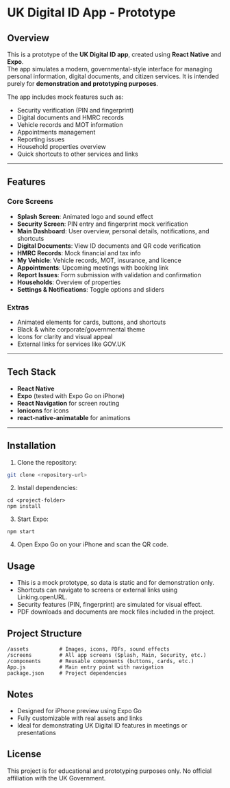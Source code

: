 # UK Digital ID App - Prototype

## Overview
This is a prototype of the **UK Digital ID app**, created using **React Native** and **Expo**.  
The app simulates a modern, governmental-style interface for managing personal information, digital documents, and citizen services. It is intended purely for **demonstration and prototyping purposes**.

The app includes mock features such as:
- Security verification (PIN and fingerprint)
- Digital documents and HMRC records
- Vehicle records and MOT information
- Appointments management
- Reporting issues
- Household properties overview
- Quick shortcuts to other services and links

---

## Features

### Core Screens
- **Splash Screen**: Animated logo and sound effect
- **Security Screen**: PIN entry and fingerprint mock verification
- **Main Dashboard**: User overview, personal details, notifications, and shortcuts
- **Digital Documents**: View ID documents and QR code verification
- **HMRC Records**: Mock financial and tax info
- **My Vehicle**: Vehicle records, MOT, insurance, and licence
- **Appointments**: Upcoming meetings with booking link
- **Report Issues**: Form submission with validation and confirmation
- **Households**: Overview of properties
- **Settings & Notifications**: Toggle options and sliders

### Extras
- Animated elements for cards, buttons, and shortcuts
- Black & white corporate/governmental theme
- Icons for clarity and visual appeal
- External links for services like GOV.UK

---

## Tech Stack
- **React Native**  
- **Expo** (tested with Expo Go on iPhone)  
- **React Navigation** for screen routing  
- **Ionicons** for icons  
- **react-native-animatable** for animations  

---

## Installation

1. Clone the repository:  
```bash
git clone <repository-url>
```

2. Install dependencies:
```
cd <project-folder>
npm install
```

3. Start Expo:
```
npm start
```

4. Open Expo Go on your iPhone and scan the QR code.

## Usage

- This is a mock prototype, so data is static and for demonstration only.
- Shortcuts can navigate to screens or external links using Linking.openURL.
- Security features (PIN, fingerprint) are simulated for visual effect.
- PDF downloads and documents are mock files included in the project.

## Project Structure

```
/assets          # Images, icons, PDFs, sound effects
/screens         # All app screens (Splash, Main, Security, etc.)
/components      # Reusable components (buttons, cards, etc.)
App.js           # Main entry point with navigation
package.json     # Project dependencies
```

## Notes

- Designed for iPhone preview using Expo Go
- Fully customizable with real assets and links
- Ideal for demonstrating UK Digital ID features in meetings or presentations

## License

This project is for educational and prototyping purposes only. No official affiliation with the UK Government.













